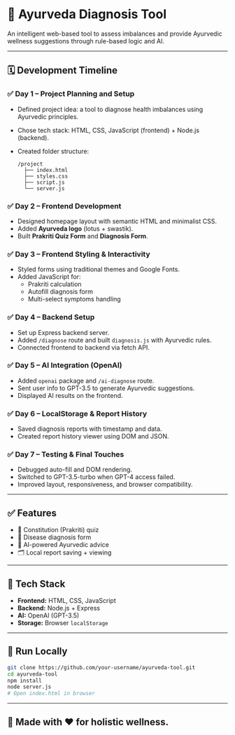 # 🧘 Ayurveda Diagnosis Tool

An intelligent web-based tool to assess imbalances and provide Ayurvedic wellness suggestions through rule-based logic and AI.

---

## 🗓️ Development Timeline

### ✅ Day 1 – Project Planning and Setup

- Defined project idea: a tool to diagnose health imbalances using Ayurvedic principles.
- Chose tech stack: HTML, CSS, JavaScript (frontend) + Node.js (backend).
- Created folder structure:

  ```
  /project
    ├── index.html
    ├── styles.css
    ├── script.js
    └── server.js
  ```

### ✅ Day 2 – Frontend Development

- Designed homepage layout with semantic HTML and minimalist CSS.
- Added **Ayurveda logo** (lotus + swastik).
- Built **Prakriti Quiz Form** and **Diagnosis Form**.

### ✅ Day 3 – Frontend Styling & Interactivity

- Styled forms using traditional themes and Google Fonts.
- Added JavaScript for:
  - Prakriti calculation
  - Autofill diagnosis form
  - Multi-select symptoms handling

### ✅ Day 4 – Backend Setup

- Set up Express backend server.
- Added `/diagnose` route and built `diagnosis.js` with Ayurvedic rules.
- Connected frontend to backend via fetch API.

### ✅ Day 5 – AI Integration (OpenAI)

- Added `openai` package and `/ai-diagnose` route.
- Sent user info to GPT-3.5 to generate Ayurvedic suggestions.
- Displayed AI results on the frontend.

### ✅ Day 6 – LocalStorage & Report History

- Saved diagnosis reports with timestamp and data.
- Created report history viewer using DOM and JSON.

### ✅ Day 7 – Testing & Final Touches

- Debugged auto-fill and DOM rendering.
- Switched to GPT-3.5-turbo when GPT-4 access failed.
- Improved layout, responsiveness, and browser compatibility.

---

## ✅ Features

- 🧠 Constitution (Prakriti) quiz
- 🌿 Disease diagnosis form
- 🤖 AI-powered Ayurvedic advice
- 🗂️ Local report saving + viewing

---

## 🚀 Tech Stack

- **Frontend:** HTML, CSS, JavaScript
- **Backend:** Node.js + Express
- **AI:** OpenAI (GPT-3.5)
- **Storage:** Browser `localStorage`

---

## 🧪 Run Locally

```bash
git clone https://github.com/your-username/ayurveda-tool.git
cd ayurveda-tool
npm install
node server.js
# Open index.html in browser
```

---

## 🙏 Made with ❤️ for holistic wellness.

